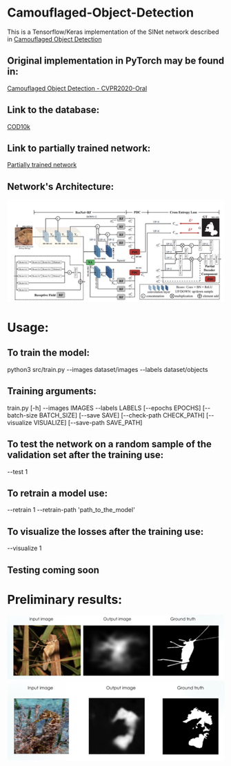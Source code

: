 # Camouflaged-Object-Detection

This is a Tensorflow/Keras implementation of the SINet network described in [Camouflaged Object Detection](https://openaccess.thecvf.com/content_CVPR_2020/papers/Fan_Camouflaged_Object_Detection_CVPR_2020_paper.pdf)

## Original implementation in PyTorch may be found in: 
  [Camouflaged Object Detection - CVPR2020-Oral](https://github.com/DengPingFan/SINet/)

## Link to the database:
  [COD10k](https://drive.google.com/file/d/1pVq1rWXCwkMbEZpTt4-yUQ3NsnQd_DNY/view)
  
## Link to partially trained network:
  [Partially trained network](https://drive.google.com/file/d/1TpSfn9NjAkmbohi1sZx0n64TGVE0cCF-/view?usp=sharing)

## Network's Architecture:
 ![SINet Architecture](SINet.png)

# Usage:

## To train the model:
python3 src/train.py --images dataset/images --labels dataset/objects  

## Training arguments:
train.py [-h] --images IMAGES --labels LABELS [--epochs EPOCHS]
                [--batch-size BATCH_SIZE] [--save SAVE]
                [--check-path CHECK_PATH] [--visualize VISUALIZE]
                [--save-path SAVE_PATH]

## To test the network on a random sample of the validation set after the training use:
--test 1

## To retrain a model use:
--retrain 1 --retrain-path 'path_to_the_model'

## To visualize the losses after the training use:
--visualize 1

## Testing coming soon

# Preliminary results:
![result](result.png)
![result2](result2.png)
